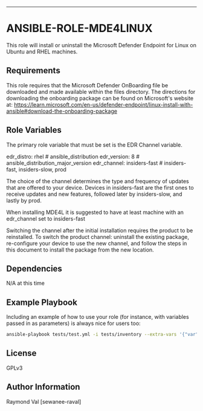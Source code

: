---

ANSIBLE-ROLE-MDE4LINUX
=========

This role will install or uninstall the Microsoft Defender Endpoint for Linux on Ubuntu and RHEL machines.

Requirements
------------

This role requires that the Microsoft Defender OnBoarding file be downloaded and made available within the files directory.
The directions for downloading the onboarding package can be found on Microsoft's website at: https://learn.microsoft.com/en-us/defender-endpoint/linux-install-with-ansible#download-the-onboarding-package

Role Variables
--------------

The primary role variable that must be set is the EDR Channel variable.

edr_distro: rhel  # ansible_distribution
edr_version: 8    # ansible_distribution_major_version
edr_channel: insiders-fast # insiders-fast, insiders-slow, prod

The choice of the channel determines the type and frequency of updates that are offered to your device. Devices in insiders-fast are the first ones to receive updates and new features, followed later by insiders-slow, and lastly by prod.

When installing MDE4L it is suggested to have at least machine with an edr_channel set to insiders-fast 

Switching the channel after the initial installation requires the product to be reinstalled. To switch the product channel: uninstall the existing package, re-configure your device to use the new channel, and follow the steps in this document to install the package from the new location.


Dependencies
------------

N/A at this time

Example Playbook
----------------

Including an example of how to use your role (for instance, with variables passed in as parameters) is always nice for users too:

```bash
ansible-playbook tests/test.yml -i tests/inventory --extra-vars '{"var":"value"}'
```

License
-------

GPLv3

Author Information
------------------

Raymond Val [sewanee-raval]
